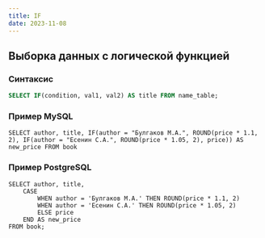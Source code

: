 ```yaml
---
title: IF
date: 2023-11-08
---
```

## Выборка данных с логической функцией

### Синтаксис
```sql
SELECT IF(condition, val1, val2) AS title FROM name_table;
```

### Пример MySQL
```mysql
SELECT author, title, IF(author = "Булгаков М.А.", ROUND(price * 1.1, 2), IF(author = "Есенин С.А.", ROUND(price * 1.05, 2), price)) AS new_price FROM book
```

### Пример PostgreSQL
```postgresql
SELECT author, title, 
    CASE 
        WHEN author = 'Булгаков М.А.' THEN ROUND(price * 1.1, 2)
        WHEN author = 'Есенин С.А.' THEN ROUND(price * 1.05, 2)
        ELSE price
    END AS new_price 
FROM book;
```
